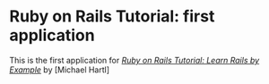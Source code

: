 # Ruby on Rails Tutorial: first application

This is the first application for [*Ruby on Rails Tutorial: Learn Rails by Example*](http://railstutorial.org) by [Michael Hartl]